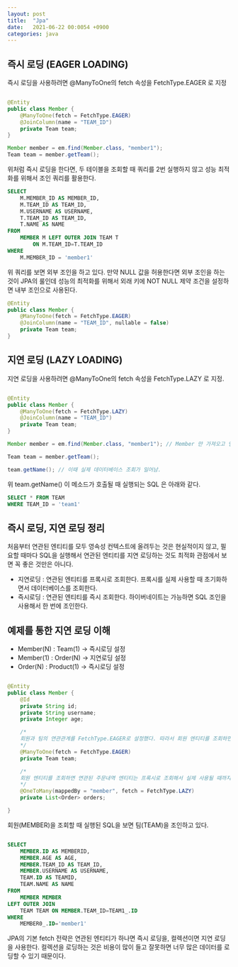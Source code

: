 ```yaml
---
layout: post
title:  "Jpa"
date:   2021-06-22 00:0054 +0900
categories: java
---
```


## 즉시 로딩 (EAGER LOADING)

즉시 로딩을 사용하려면 @ManyToOne의 fetch 속성을 FetchType.EAGER 로 지정

```java

@Entity
public class Member {
    @ManyToOne(fetch = FetchType.EAGER)
    @JoinColumn(name = "TEAM_ID")
    private Team team;
}

Member member = em.find(Member.class, "member1");
Team team = member.getTeam();

```

위처럼 즉시 로딩을 한다면, 두 테이블을 조회할 때 쿼리를 2번 실행하지 않고 성능 최적화를 위해서 조인 쿼리를 활용한다.

```SQL
SELECT
    M.MEMBER_ID AS MEMBER_ID,
    M.TEAM_ID AS TEAM_ID,
    M.USERNAME AS USERNAME,
    T.TEAM_ID AS TEAM_ID,
    T.NAME AS NAME
FROM
    MEMBER M LEFT OUTER JOIN TEAM T
        ON M.TEAM_ID=T.TEAM_ID
WHERE
    M.MEMBER_ID = 'member1'
```

위 쿼리를 보면 외부 조인을 하고 있다. 만약 NULL 값을 허용한다면 외부 조인을 하는 것이 JPA의 룰인데 성능의 최적화를 위해서 외래 키에 NOT NULL 제약 조건을 설정하면 내부 조인으로 사용된다.

```java
@Entity
public class Member {
    @ManyToOne(fetch = FetchType.EAGER)
    @JoinColumn(name = "TEAM_ID", nullable = false)
    private Team team;
}
```

## 지연 로딩 (LAZY LOADING)

지연 로딩을 사용하려면 @ManyToOne의 fetch 속성을 FetchType.LAZY 로 지정.

```java

@Entity
public class Member {
    @ManyToOne(fetch = FetchType.LAZY)
    @JoinColumn(name = "TEAM_ID")
    private Team team;
}

Member member = em.find(Member.class, "member1"); // Member 만 가져오고 연관된 Team 객체는 프록시 객체를 넣어둔다.

Team team = member.getTeam();

team.getName(); // 이때 실제 데이터베이스 조회가 일어남.

```

위 team.getName() 이 메소드가 호출될 때 실행되는 SQL 은 아래와 같다.

```SQL
SELECT * FROM TEAM
WHERE TEAM_ID = 'team1'
```

## 즉시 로딩, 지연 로딩 정리

처음부터 연관된 엔티티를 모두 영속성 컨텍스트에 올려두는 것은 현실적이지 않고, 필요할 때마다 SQL을 실행해서 연관된 엔티티를 지연 로딩하는 것도 최적화 관점에서 보면 꼭 좋은 것만은 아니다.

- 지연로딩 : 연관된 엔티티를 프록시로 조회한다. 프록시를 실제 사용할 때 초기화하면서 데이터베이스를 조회한다.
- 즉시로딩 : 연관된 엔티티를 즉시 조회한다. 하이버네이트는 가능하면 SQL 조인을 사용해서 한 번에 조인한다.

## 예제를 통한 지연 로딩 이해

- Member(N) : Team(1) -> 즉시로딩 설정
- Member(1) : Order(N) -> 지연로딩 설정
- Order(N) : Product(1) -> 즉시로딩 설정

```java

@Entity
public class Member {
    @Id
    private String id;
    private String username;
    private Integer age;

    /* 
    회원과 팀의 연관관계를 FetchType.EAGER로 설정했다. 따라서 회원 엔티티를 조회하면 연관된 팀 엔티티도 즉시 조회한다.
    */
    @ManyToOne(fetch = FetchType.EAGER)
    private Team team;

    /* 
    회원 엔티티를 조회하면 연관된 주문내역 엔티티는 프록시로 조회해서 실제 사용될 때까지 로딩을 지연한다.
    */
    @OneToMany(mappedBy = "member", fetch = FetchType.LAZY)
    private List<Order> orders;

}

```

회원(MEMBER)을 조회할 때 실행된 SQL을 보면 팀(TEAM)을 조인하고 있다.

```SQL

SELECT
    MEMBER.ID AS MEMBERID,
    MEMBER.AGE AS AGE,
    MEMBER.TEAM_ID AS TEAM_ID,
    MEMBER.USERNAME AS USERNAME,
    TEAM.ID AS TEAMID,
    TEAM.NAME AS NAME
FROM
    MEMBER MEMBER
LEFT OUTER JOIN
    TEAM TEAM ON MEMBER.TEAM_ID=TEAM1_.ID
WHERE
    MEMBER0_.ID='member1'

```

JPA의 기본 fetch 전략은 연관된 엔티티가 하나면 즉시 로딩을, 컬렉션이면 지연 로딩을 사용한다.
컬렉션을 로딩하는 것은 비용이 많이 들고 잘못하면 너무 많은 데이터를 로딩할 수 있기 때문이다.

